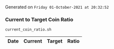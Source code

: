 Generated on `Friday 01-October-2021 at 20:32:52`

### Current to Target Coin Ratio
`current_coin_ratio.sh`

Date|Current|Target|Ratio
---|---|---|---
